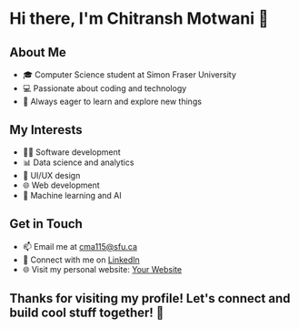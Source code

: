 # Hi there, I'm Chitransh Motwani 👋

## About Me

- 🎓 Computer Science student at Simon Fraser University
- 💻 Passionate about coding and technology
- 🚀 Always eager to learn and explore new things

## My Interests

- 👨‍💻 Software development
- 📊 Data science and analytics
- 🎨 UI/UX design
- 🌐 Web development
- 🤖 Machine learning and AI

## Get in Touch

- 📫 Email me at cma115@sfu.ca
- 💬 Connect with me on [LinkedIn](https://www.linkedin.com/in/chitranshmotwani)
- 🌐 Visit my personal website: [Your Website](https://www.chitranshmotwani.com)

## Thanks for visiting my profile! Let's connect and build cool stuff together! 🚀
